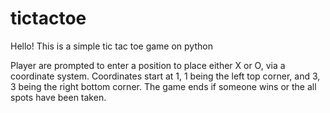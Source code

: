 # tictactoe
Hello! This is a simple tic tac toe game on python

Player are prompted to enter a position to place either X or O, via a coordinate system. 
Coordinates start at 1, 1 being the left top corner, and 3, 3 being the right bottom corner.
The game ends if someone wins or the all spots have been taken.
